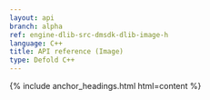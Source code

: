 ```yaml
---
layout: api
branch: alpha
ref: engine-dlib-src-dmsdk-dlib-image-h
language: C++
title: API reference (Image)
type: Defold C++
---
```

{% include anchor_headings.html html=content %}